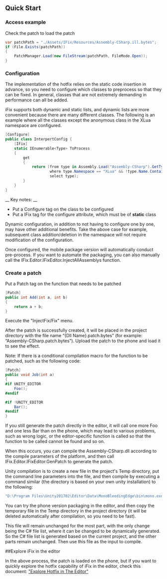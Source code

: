 ## Quick Start

### Access example

Check the patch to load the patch

~~~csharp
var patchPath = "./Assets/IFix/Resources/Assembly-CSharp.ill.bytes";
if (File.Exists(patchPath))
{
    PatchManager.Load(new FileStream(patchPath, FileMode.Open));
}
~~~

### Configuration

The implementation of the hotfix relies on the static code insertion in advance, so you need to configure which classes to preprocess so that they can be fixed. In general, classes that are not extremely demanding in performance can all be added.

iFix supports both dynamic and static lists, and dynamic lists are more convenient because there are many different classes. The following is an example where all the classes except the anonymous class in the XLua namespace are configured.

~~~csharp
[Configure]
public class InterpertConfig {
    [IFix]
    static IEnumerable<Type> ToProcess
    {
        get
        {
            return (from type in Assembly.Load("Assembly-CSharp").GetTypes()
                    where type.Namespace == "XLua" && !type.Name.Contains("<")
                    select type);
        }
    }
}
~~~

__ Key notes: __

* Put a Configure tag on the class to be configured
* Put a IFix tag for the configure attribute, which must be of __static__ class

Dynamic configuration, in addition to not having to configure one by one, may have other additional benefits. Take the above case for example, subsequent class addition/deletion in the namespace will not require modification of the configuration.

Once configured, the mobile package version will automatically conduct pre-process. If you want to automate the packaging, you can also manually call the IFix.Editor.IFixEditor.InjectAllAssemblys function.

### Create a patch

Put a Patch tag on the function that needs to be patched

~~~csharp
[Patch]
public int Add(int a, int b)
{
    return a + b;
}
~~~

Execute the "InjectFix/Fix" menu.

After the patch is successfully created, it will be placed in the project directory with the file name “{Dll Name}.patch.bytes” (for example: “Assembly-CSharp.patch.bytes”). Upload the patch to the phone and load it to see the effect.

Note: If there is a conditional compilation macro for the function to be patched, such as the following code:

~~~csharp
[Patch]
public void Job(int a)
{
#if UNITY_EDITOR
    Foo();
#endif

#if !UNITY_EDITOR
    Bar();
#endif
}
~~~

If you still generate the patch directly in the editor, it will call one more Foo and one less Bar than on the phone, which may lead to various problems, such as wrong logic, or the editor-specific function is called so that the function to be called cannot be found and so on.

When this occurs, you can compile the Assembly-CSharp.dll according to the compile parameters of the platform, and then call IFix.Editor.IFixEditor.GenPatch to generate the patch.

Unity compilation is to create a new file in the project's Temp directory, put the command line parameters into the file, and then compile by executing a command similar (the directory is based on your own unity installation) to the following:

~~~bash
"D:\Program Files\Unity201702\Editor\Data\MonoBleedingEdge\bin\mono.exe" "D:\Program Files\Unity201702\Editor\Data\MonoBleedingEdge\lib\mono\4.5\mcs.exe"  @Temp/UnityTempFile-55a959adddae39f4aaa18507dd165989
~~~

You can try the phone version packaging in the editor, and then copy the temporary file in the Temp directory in the project directory (it will be deleted automatically after compilation, so you need to be fast).

This file will remain unchanged for the most part, with the only change being the C# file list, where it can be changed to be dynamically generated. So the C# file list is generated based on the current project, and the other parts remain unchanged. Then use this file as the input to compile.

##Explore iFix in the editor

In the above process, the patch is loaded on the phone, but if you want to quickly explore the hotfix capability of iFix in the editor, check this document: ["Explore Hotfix in The Editor"](./example_en.md)


